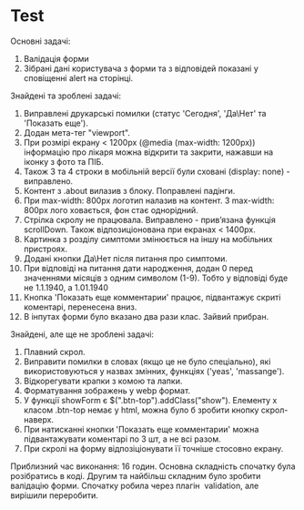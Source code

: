# Test
Основні задачі:
1. Валідація форми 
2. Зібрані дані користувача з форми та з відповідей показані у сповіщенні alert на сторінці.

Знайдені та зроблені задачі: 
1.  Виправлені друкарські помилки (статус 'Сегодня', 'Да\Нет' та 'Показать еще').
2.  Додан мета-тег "viewport".
3.  При розмірі екрану < 1200px (@media (max-width: 1200px)) інформацію про лікаря можна відкрити та закрити, нажавши на іконку з фото та ПІБ. 
4.  Також 3 та 4 строки в мобільній версії були сховані (display: none) - виправлено.
4.  Контент з .about вилазив з блоку. Поправлені падінги.
5.  При max-width: 800px логотип налазив на контент. З  max-width: 800px лого ховається, фон стає однорідний.
6.  Стрілка скролу не працювала. Виправлено - привʼязана функція scrollDown. Також відпозиціонована при екранах < 1400px.
7.  Картинка з розділу симптоми змінюється на іншу на мобільних пристроях. 
8.  Додані кнопки Да\Нет після питання про симптоми.
9.  При відповіді на питання дати народження, додан 0 перед значеннями місяців з одним символом (1-9). Тобто у відповіді буде не 1.1.1940, а 1.01.1940
10. Кнопка 'Показать еще комментарии' працює, підвантажує скриті коментарі, перенесена вниз.
11. В інпутах форми було вказано два рази клас. Зайвий прибран.


Знайдені, але ще не зроблені задачі:
1. Плавний скрол.
2. Виправити помилки в словах (якщо це не було спеціально), які використовуються у назвах змінних, функціях ('yeas', 'massange').
3. Відкорегувати крапки з комою та лапки.
4. Форматування зображень у webp формат.
5. У функції showForm є $(".btn-top").addClass("show"). Елементу х класом .btn-top немає у html, можна було б зробити кнопку скрол-наверх.
6. При натисканні кнопки 'Показать еще комментарии' можна підвантажувати коментарі по 3 шт, а не всі разом.
7. При скролі на форму відпозіціонувати її точніше стосовно екрану.

Приблизний час виконання: 16 годин.
Основна складність спочатку була розібратись в коді. Другим та найбільш складним було зробити валідацію форми. Спочатку робила через плагін  validation, але вирішили переробити. 
